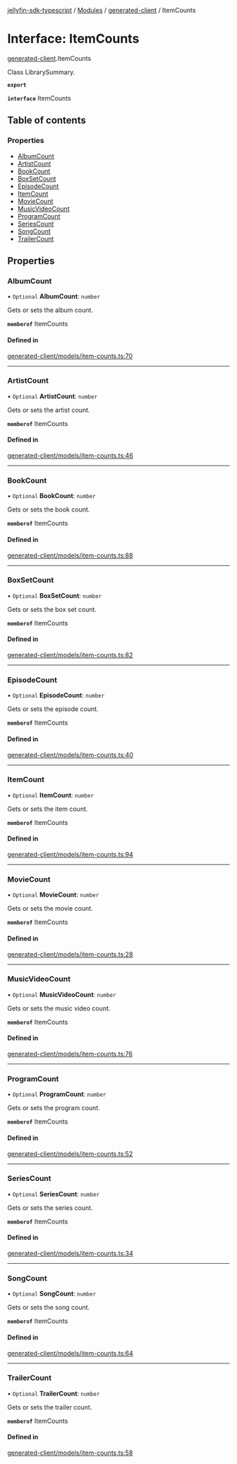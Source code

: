 [jellyfin-sdk-typescript](../README.md) / [Modules](../modules.md) / [generated-client](../modules/generated_client.md) / ItemCounts

# Interface: ItemCounts

[generated-client](../modules/generated_client.md).ItemCounts

Class LibrarySummary.

**`export`**

**`interface`** ItemCounts

## Table of contents

### Properties

- [AlbumCount](generated_client.ItemCounts.md#albumcount)
- [ArtistCount](generated_client.ItemCounts.md#artistcount)
- [BookCount](generated_client.ItemCounts.md#bookcount)
- [BoxSetCount](generated_client.ItemCounts.md#boxsetcount)
- [EpisodeCount](generated_client.ItemCounts.md#episodecount)
- [ItemCount](generated_client.ItemCounts.md#itemcount)
- [MovieCount](generated_client.ItemCounts.md#moviecount)
- [MusicVideoCount](generated_client.ItemCounts.md#musicvideocount)
- [ProgramCount](generated_client.ItemCounts.md#programcount)
- [SeriesCount](generated_client.ItemCounts.md#seriescount)
- [SongCount](generated_client.ItemCounts.md#songcount)
- [TrailerCount](generated_client.ItemCounts.md#trailercount)

## Properties

### AlbumCount

• `Optional` **AlbumCount**: `number`

Gets or sets the album count.

**`memberof`** ItemCounts

#### Defined in

[generated-client/models/item-counts.ts:70](https://github.com/thornbill/jellyfin-sdk-typescript/blob/644c849/src/generated-client/models/item-counts.ts#L70)

___

### ArtistCount

• `Optional` **ArtistCount**: `number`

Gets or sets the artist count.

**`memberof`** ItemCounts

#### Defined in

[generated-client/models/item-counts.ts:46](https://github.com/thornbill/jellyfin-sdk-typescript/blob/644c849/src/generated-client/models/item-counts.ts#L46)

___

### BookCount

• `Optional` **BookCount**: `number`

Gets or sets the book count.

**`memberof`** ItemCounts

#### Defined in

[generated-client/models/item-counts.ts:88](https://github.com/thornbill/jellyfin-sdk-typescript/blob/644c849/src/generated-client/models/item-counts.ts#L88)

___

### BoxSetCount

• `Optional` **BoxSetCount**: `number`

Gets or sets the box set count.

**`memberof`** ItemCounts

#### Defined in

[generated-client/models/item-counts.ts:82](https://github.com/thornbill/jellyfin-sdk-typescript/blob/644c849/src/generated-client/models/item-counts.ts#L82)

___

### EpisodeCount

• `Optional` **EpisodeCount**: `number`

Gets or sets the episode count.

**`memberof`** ItemCounts

#### Defined in

[generated-client/models/item-counts.ts:40](https://github.com/thornbill/jellyfin-sdk-typescript/blob/644c849/src/generated-client/models/item-counts.ts#L40)

___

### ItemCount

• `Optional` **ItemCount**: `number`

Gets or sets the item count.

**`memberof`** ItemCounts

#### Defined in

[generated-client/models/item-counts.ts:94](https://github.com/thornbill/jellyfin-sdk-typescript/blob/644c849/src/generated-client/models/item-counts.ts#L94)

___

### MovieCount

• `Optional` **MovieCount**: `number`

Gets or sets the movie count.

**`memberof`** ItemCounts

#### Defined in

[generated-client/models/item-counts.ts:28](https://github.com/thornbill/jellyfin-sdk-typescript/blob/644c849/src/generated-client/models/item-counts.ts#L28)

___

### MusicVideoCount

• `Optional` **MusicVideoCount**: `number`

Gets or sets the music video count.

**`memberof`** ItemCounts

#### Defined in

[generated-client/models/item-counts.ts:76](https://github.com/thornbill/jellyfin-sdk-typescript/blob/644c849/src/generated-client/models/item-counts.ts#L76)

___

### ProgramCount

• `Optional` **ProgramCount**: `number`

Gets or sets the program count.

**`memberof`** ItemCounts

#### Defined in

[generated-client/models/item-counts.ts:52](https://github.com/thornbill/jellyfin-sdk-typescript/blob/644c849/src/generated-client/models/item-counts.ts#L52)

___

### SeriesCount

• `Optional` **SeriesCount**: `number`

Gets or sets the series count.

**`memberof`** ItemCounts

#### Defined in

[generated-client/models/item-counts.ts:34](https://github.com/thornbill/jellyfin-sdk-typescript/blob/644c849/src/generated-client/models/item-counts.ts#L34)

___

### SongCount

• `Optional` **SongCount**: `number`

Gets or sets the song count.

**`memberof`** ItemCounts

#### Defined in

[generated-client/models/item-counts.ts:64](https://github.com/thornbill/jellyfin-sdk-typescript/blob/644c849/src/generated-client/models/item-counts.ts#L64)

___

### TrailerCount

• `Optional` **TrailerCount**: `number`

Gets or sets the trailer count.

**`memberof`** ItemCounts

#### Defined in

[generated-client/models/item-counts.ts:58](https://github.com/thornbill/jellyfin-sdk-typescript/blob/644c849/src/generated-client/models/item-counts.ts#L58)
